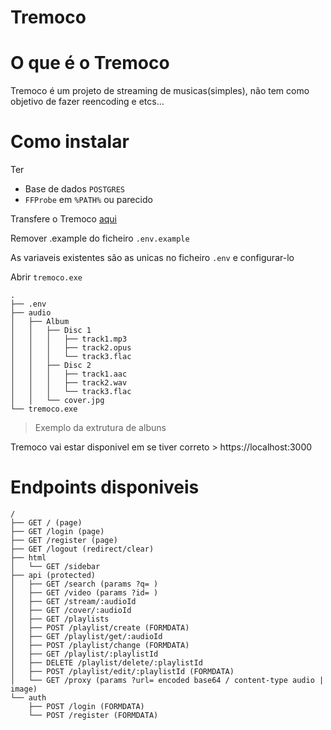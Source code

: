﻿# Tremoco

# O que é o Tremoco

Tremoco é um projeto de streaming de musicas(simples), não tem como objetivo de fazer reencoding e etcs...

# Como instalar

Ter
- Base de dados `POSTGRES` 
- `FFProbe` em `%PATH%` ou parecido

Transfere o Tremoco [aqui](https://github.com/atjoao/concordo/releases)

Remover .example do ficheiro `.env.example`

As variaveis existentes são as unicas no ficheiro `.env` e configurar-lo

Abrir `tremoco.exe`

```
.
├── .env
├── audio
│   ├── Album
│   │   ├── Disc 1
│   │   │   ├── track1.mp3
│   │   │   ├── track2.opus
│   │   │   └── track3.flac
│   │   ├── Disc 2
│   │   │   ├── track1.aac
│   │   │   ├── track2.wav
│   │   │   └── track3.flac
│   │   └── cover.jpg
└── tremoco.exe
```
> Exemplo da extrutura de albuns 

Tremoco vai estar disponivel em se tiver correto > https://localhost:3000

# Endpoints disponiveis
```
/
├── GET / (page)
├── GET /login (page)
├── GET /register (page)
├── GET /logout (redirect/clear)
├── html
│   └── GET /sidebar
├── api (protected)
│   ├── GET /search (params ?q= )
│   ├── GET /video (params ?id= )
│   ├── GET /stream/:audioId
│   ├── GET /cover/:audioId
│   ├── GET /playlists
│   ├── POST /playlist/create (FORMDATA)
│   ├── GET /playlist/get/:audioId
│   ├── POST /playlist/change (FORMDATA)
│   ├── GET /playlist/:playlistId
│   ├── DELETE /playlist/delete/:playlistId
│   ├── POST /playlist/edit/:playlistId (FORMDATA)
│   └── GET /proxy (params ?url= encoded base64 / content-type audio | image)
└── auth
    ├── POST /login (FORMDATA)
    └── POST /register (FORMDATA)

```